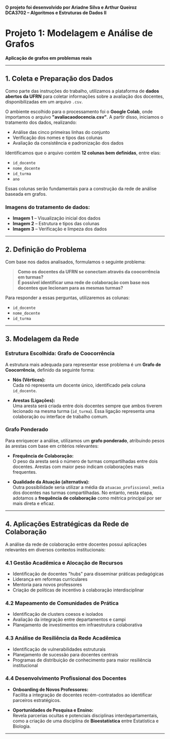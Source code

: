 **O projeto foi desenvolvido por Ariadne Silva e Arthur Queiroz**  
**DCA3702 – Algoritmos e Estruturas de Dados II**

# Projeto 1: Modelagem e Análise de Grafos  
**Aplicação de grafos em problemas reais**

---

## 1. Coleta e Preparação dos Dados

Como parte das instruções do trabalho, utilizamos a plataforma de **dados abertos da UFRN** para coletar informações sobre a avaliação dos docentes, disponibilizadas em um arquivo `.csv`.

O ambiente escolhido para o processamento foi o **Google Colab**, onde importamos o arquivo **"avaliacaodocencia.csv"**. A partir disso, iniciamos o tratamento dos dados, realizando:

- Análise das cinco primeiras linhas do conjunto
- Verificação dos nomes e tipos das colunas
- Avaliação da consistência e padronização dos dados

Identificamos que o arquivo contém **12 colunas bem definidas**, entre elas:

- `id_docente`
- `nome_docente`
- `id_turma`
- `ano`

Essas colunas serão fundamentais para a construção da rede de análise baseada em grafos.

### Imagens do tratamento de dados:

- **Imagem 1** – Visualização inicial dos dados  
- **Imagem 2** – Estrutura e tipos das colunas  
- **Imagem 3** – Verificação e limpeza dos dados

---

## 2. Definição do Problema

Com base nos dados analisados, formulamos o seguinte problema:

> **Como os docentes da UFRN se conectam através da coocorrência em turmas?**  
> **É possível identificar uma rede de colaboração com base nos docentes que lecionam para as mesmas turmas?**

Para responder a essas perguntas, utilizaremos as colunas:

- `id_docente`
- `nome_docente`
- `id_turma`

---

## 3. Modelagem da Rede

### Estrutura Escolhida: Grafo de Coocorrência

A estrutura mais adequada para representar esse problema é um **Grafo de Coocorrência**, definido da seguinte forma:

- **Nós (Vértices):**  
  Cada nó representa um docente único, identificado pela coluna `id_docente`.

- **Arestas (Ligações):**  
  Uma aresta será criada entre dois docentes sempre que ambos tiverem lecionado na mesma turma (`id_turma`). Essa ligação representa uma colaboração ou interface de trabalho comum.

### Grafo Ponderado

Para enriquecer a análise, utilizamos um **grafo ponderado**, atribuindo pesos às arestas com base em critérios relevantes:

- **Frequência de Colaboração:**  
  O peso da aresta será o número de turmas compartilhadas entre dois docentes. Arestas com maior peso indicam colaborações mais frequentes.

- **Qualidade da Atuação (alternativa):**  
  Outra possibilidade seria utilizar a média da `atuacao_profissional_media` dos docentes nas turmas compartilhadas. No entanto, nesta etapa, adotamos a **frequência de colaboração** como métrica principal por ser mais direta e eficaz.

---

## 4. Aplicações Estratégicas da Rede de Colaboração

A análise da rede de colaboração entre docentes possui aplicações relevantes em diversos contextos institucionais:

### 4.1 Gestão Acadêmica e Alocação de Recursos

- Identificação de docentes "hubs" para disseminar práticas pedagógicas
- Liderança em reformas curriculares
- Mentoria para novos professores
- Criação de políticas de incentivo à colaboração interdisciplinar

### 4.2 Mapeamento de Comunidades de Prática

- Identificação de clusters coesos e isolados
- Avaliação da integração entre departamentos e campi
- Planejamento de investimentos em infraestrutura colaborativa

### 4.3 Análise de Resiliência da Rede Acadêmica

- Identificação de vulnerabilidades estruturais
- Planejamento de sucessão para docentes centrais
- Programas de distribuição de conhecimento para maior resiliência institucional

### 4.4 Desenvolvimento Profissional dos Docentes

- **Onboarding de Novos Professores:**  
  Facilita a integração de docentes recém-contratados ao identificar parceiros estratégicos.

- **Oportunidades de Pesquisa e Ensino:**  
  Revela parcerias ocultas e potenciais disciplinas interdepartamentais, como a criação de uma disciplina de **Bioestatística** entre Estatística e Biologia.

---

